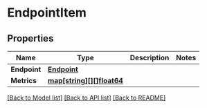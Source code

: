 # EndpointItem

## Properties

Name | Type | Description | Notes
------------ | ------------- | ------------- | -------------
**Endpoint** | [**Endpoint**](Endpoint.md) |  | 
**Metrics** | [**map[string][][]float64**](array.md) |  | 

[[Back to Model list]](../README.md#documentation-for-models) [[Back to API list]](../README.md#documentation-for-api-endpoints) [[Back to README]](../README.md)


